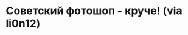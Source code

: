 <!--
id: 1485650645
link: http://tumblr.atmos.org/post/1485650645/via-li0n12
slug: via-li0n12
date: Thu Nov 04 2010 22:09:44 GMT-0700 (PDT)
publish: 2010-11-04
tags: 
title: Советский фотошоп - круче! (via li0n12) 
-->


Советский фотошоп - круче! (via li0n12) 
========================================



